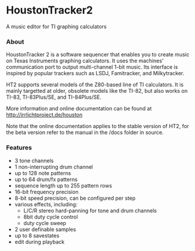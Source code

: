 # HoustonTracker2
A music editor for TI graphing calculators


### About

HoustonTracker 2 is a software sequencer that enables you to create music on Texas Instruments graphing calculators. It uses the machines' communication port to output multi-channel 1-bit music. Its interface is inspired by popular trackers such as LSDJ, Famitracker, and Milkytracker.

HT2 supports several models of the Z80-based line of TI calculators. It is mainly targetted at older, obsolete models like the TI-82, but also works on TI-83,
TI-83Plus/SE, and TI-84Plus/SE.

More information and online documentation can be found at
http://irrlichtproject.de/houston

Note that the online documentation applies to the stable version of HT2, for the beta version refer to the manual in the /docs folder in source.


### Features

* 3 tone channels
* 1 non-interrupting drum channel
* up to 128 note patterns
* up to 64 drum/fx patterns
* sequence length up to 255 pattern rows
* 16-bit frequency precision
* 8-bit speed precision, can be configured per step
* various effects, including:
    * L/C/R stereo hard-panning for tone and drum channels
    * 8bit duty cycle control
    * duty cycle sweep
* 2 user definable samples
* up to 8 savestates
* edit during playback
